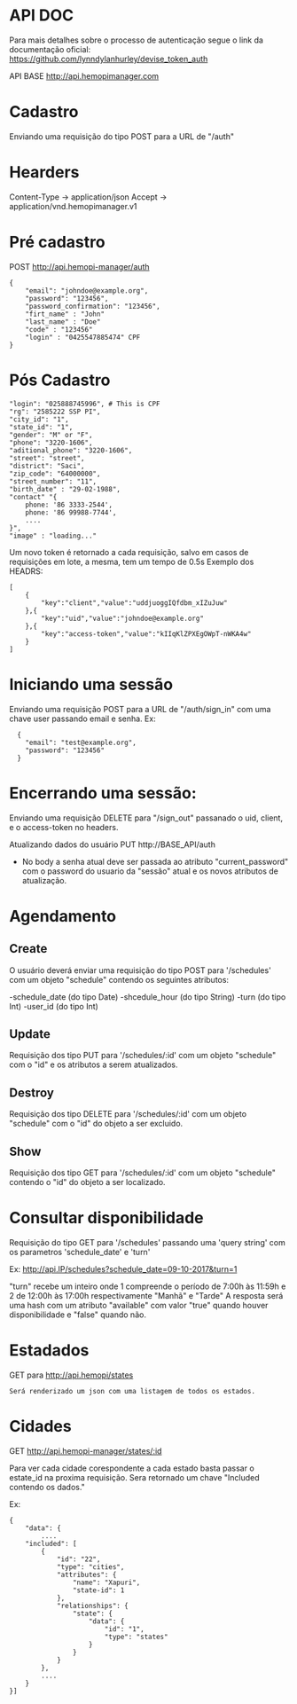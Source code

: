 # API DOC

Para mais detalhes sobre o processo de autenticação segue o link da documentação oficial:
https://github.com/lynndylanhurley/devise_token_auth

API BASE
http://api.hemopimanager.com

# Cadastro
Enviando uma requisição do tipo POST para a URL de "/auth"

# Hearders
Content-Type 	-> application/json
Accept		    -> application/vnd.hemopimanager.v1


# Pré cadastro

POST http://api.hemopi-manager/auth
```
{
    "email": "johndoe@example.org",
    "password": "123456",
    "password_confirmation": "123456",
    "firt_name" : "John"
    "last_name" : "Doe"
    "code" : "123456"
    "login" : "0425547885474" CPF
}
```
# Pós Cadastro
```
"login": "025888745996", # This is CPF
"rg": "2585222 SSP PI",
"city_id": "1",
"state_id": "1",
"gender": "M" or "F",
"phone": "3220-1606",
"aditional_phone": "3220-1606",
"street": "street",
"district": "Saci",
"zip_code": "64000000",
"street_number": "11",
"birth_date" : "29-02-1988",
"contact" "{ 
	phone: '86 3333-2544', 
	phone: '86 99988-7744', 
	....
}",
"image" : "loading..."
```
Um novo token é retornado a cada requisição, salvo em casos de requisições em lote, a mesma, tem um tempo de 0.5s
Exemplo dos HEADRS:
```
[
	{
		"key":"client","value":"uddjuoggIQfdbm_xIZuJuw"
	},{
		"key":"uid","value":"johndoe@example.org"
	},{
		"key":"access-token","value":"kIIqKlZPXEgOWpT-nWKA4w"
	}
]
```

# Iniciando uma sessão
Enviando uma requisição POST para a URL de "/auth/sign_in" com uma chave user passando email e senha.
Ex:
```
  {
    "email": "test@example.org",
    "password": "123456"
  }
```
# Encerrando uma sessão:

Enviando uma requisição DELETE para "/sign_out" passanado o uid, client, e o access-token no headers.

Atualizando dados do usuário
PUT http://BASE_API/auth

- No body a senha atual deve ser passada ao atributo "current_password" com o password do usuario da "sessão" atual e os novos atributos de atualização.


# Agendamento

## Create

O usuário deverá enviar uma requisição do tipo POST para '/schedules' com um objeto "schedule" contendo os seguintes atributos:

  -schedule_date (do tipo Date)
  -shcedule_hour (do tipo String)
  -turn          (do tipo Int)
  -user_id       (do tipo Int)


## Update

Requisição dos tipo PUT para '/schedules/:id' com um objeto "schedule" com o "id" e os atributos a serem atualizados.

## Destroy

Requisição dos tipo DELETE para '/schedules/:id' com um objeto "schedule" com o "id" do objeto a ser excluido.

## Show

Requisição dos tipo GET para '/schedules/:id' com um objeto "schedule" contendo o "id" do objeto a ser localizado.

# Consultar disponibilidade
Requisição do tipo GET para '/schedules' passando uma 'query string' com os parametros 'schedule_date' e 'turn'

Ex:
  http://api.IP/schedules?schedule_date=09-10-2017&turn=1

"turn" recebe um inteiro onde 1 compreende o período de 7:00h às 11:59h e 2 de 12:00h às 17:00h
respectivamente "Manhã" e "Tarde" 
A resposta será uma hash com um atributo "available" com valor "true" quando houver disponibilidade
e "false" quando não.


# Estadados
GET para http://api.hemopi/states

	Será renderizado um json com uma listagem de todos os estados.


# Cidades
GET http://api.hemopi-manager/states/:id

Para ver cada cidade corespondente a cada estado basta passar o estate_id na proxima requisição.
Sera retornado um chave "Included contendo os dados."

Ex:
```
{
    "data": {
        ....
    "included": [
        {
            "id": "22",
            "type": "cities",
            "attributes": {
                "name": "Xapuri",
                "state-id": 1
            },
            "relationships": {
                "state": {
                    "data": {
                        "id": "1",
                        "type": "states"
                    }
                }
            }
        },
        ....
    }
}]
```

